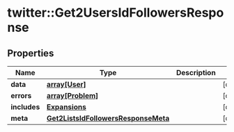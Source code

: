 # twitter::Get2UsersIdFollowersResponse


## Properties
Name | Type | Description | Notes
------------ | ------------- | ------------- | -------------
**data** | [**array[User]**](User.md) |  | [optional] 
**errors** | [**array[Problem]**](Problem.md) |  | [optional] 
**includes** | [**Expansions**](Expansions.md) |  | [optional] 
**meta** | [**Get2ListsIdFollowersResponseMeta**](Get2ListsIdFollowersResponse_meta.md) |  | [optional] 


